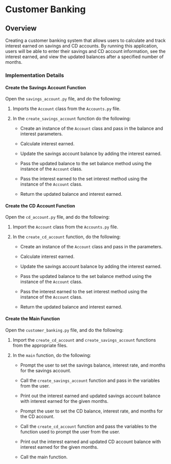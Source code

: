 # Customer Banking

## Overview
Creating a customer banking system that allows users to calculate and track interest earned on savings and CD accounts. By running this application, users will be able to enter their savings and CD account information, see the interest earned, and view the updated balances after a specified number of months.

### Implementation Details

#### Create the Savings Account Function

Open the `savings_account.py` file, and do the following:

1.  Imports the `Account` class from the `Accounts.py` file.
    
2.  In the `create_savings_account` function do the following:
    
    -   Create an instance of the `Account` class and pass in the balance and interest parameters.
        
    -   Calculate interest earned.
  
        
    -   Update the savings account balance by adding the interest earned.
        

        
    -   Pass the updated balance to the set balance method using the instance of the `Account` class.
        
    -   Pass the interest earned to the set interest method using the instance of the `Account` class.
        
    -   Return the updated balance and interest earned.
        

#### Create the CD Account Function

Open the `cd_account.py` file, and do the following:

1.  Import the `Account` class from the `Accounts.py` file.
    
2.  In the `create_cd_account` function, do the following:
    
    -   Create an instance of the `Account` class and pass in the parameters.
        
    -   Calculate interest earned.
        
    -   Update the savings account balance by adding the interest earned.
        
    -   Pass the updated balance to the set balance method using the instance of the `Account` class.
        
    -   Pass the interest earned to the set interest method using the instance of the `Account` class.
        
    -   Return the updated balance and interest earned.
        

#### Create the Main Function

Open the `customer_banking.py` file, and do the following:

1.  Import the `create_cd_account` and `create_savings_account` functions from the appropriate files.
    
2.  In the `main` function, do the following:
    
    -   Prompt the user to set the savings balance, interest rate, and months for the savings account.
       
        
    -   Call the `create_savings_account` function and pass in the variables from the user.
        
    -   Print out the interest earned and updated savings account balance with interest earned for the given months.
        
    -   Prompt the user to set the CD balance, interest rate, and months for the CD account.
        
    -   Call the `create_cd_account` function and pass the variables to the function used to prompt the user from the user.
        
    -   Print out the interest earned and updated CD account balance with interest earned for the given months.
        
    -   Call the main function.
